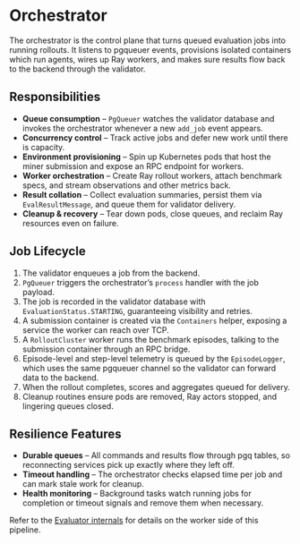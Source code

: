 # Orchestrator

The orchestrator is the control plane that turns queued evaluation jobs into running rollouts. It listens to pgqueuer events, provisions isolated containers which run agents, wires up Ray workers, and makes sure results flow back to the backend through the validator.

## Responsibilities
- **Queue consumption** – `PgQueuer` watches the validator database and invokes the orchestrator whenever a new `add_job` event appears.
- **Concurrency control** – Track active jobs and defer new work until there is capacity.
- **Environment provisioning** – Spin up Kubernetes pods that host the miner submission and expose an RPC endpoint for workers.
- **Worker orchestration** – Create Ray rollout workers, attach benchmark specs, and stream observations and other metrics back.
- **Result collation** – Collect evaluation summaries, persist them via `EvalResultMessage`, and queue them for validator delivery.
- **Cleanup & recovery** – Tear down pods, close queues, and reclaim Ray resources even on failure.

## Job Lifecycle
1. The validator enqueues a job from the backend.
2. `PgQueuer` triggers the orchestrator’s `process` handler with the job payload.
3. The job is recorded in the validator database with `EvaluationStatus.STARTING`, guaranteeing visibility and retries.
4. A submission container is created via the `Containers` helper, exposing a service the worker can reach over TCP.
5. A `RolloutCluster` worker runs the benchmark episodes, talking to the submission container through an RPC bridge.
6. Episode-level and step-level telemetry is queued by the `EpisodeLogger`, which uses the same pgqueuer channel so the validator can forward data to the backend.
7. When the rollout completes, scores and aggregates queued for delivery.
8. Cleanup routines ensure pods are removed, Ray actors stopped, and lingering queues closed.

## Resilience Features
- **Durable queues** – All commands and results flow through pgq tables, so reconnecting services pick up exactly where they left off.
- **Timeout handling** – The orchestrator checks elapsed time per job and can mark stale work for cleanup.
- **Health monitoring** – Background tasks watch running jobs for completion or timeout signals and remove them when necessary.

Refer to the [Evaluator internals](evaluator.md) for details on the worker side of this pipeline.
